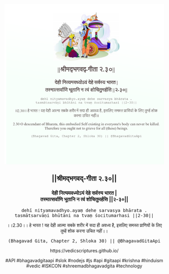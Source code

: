 <img src="../../asset/BG_2_30.png"/>
<center><h2>||श्रीमद्‍भगवद्‍-गीता २.३०||</h2>
<h3>देही नित्यमवध्योऽयं देहे सर्वस्य भारत |<br/>तस्मात्सर्वाणि भूतानि न त्वं शोचितुमर्हसि ||२-३०||</h3>
<pre>dehī nityamavadhyo.ayaṃ dehe sarvasya bhārata .<br/>tasmātsarvāṇi bhūtāni na tvaṃ śocitumarhasi ||2-30||</pre>
<p>।।2.30।। हे भारत ! यह देही आत्मा सबके शरीर में सदा ही अवध्य है, इसलिए समस्त प्राणियों के लिए तुम्हें शोक करना उचित नहीं।।</p>
<pre>(Bhagavad Gita, Chapter 2, Shloka 30) || @BhagavadGitaApi</pre><p>https://vedicscriptures.github.io/</p><p>#API #bhagavadgitaapi #slok #nodejs #js #api #gitaapi #krishna #hinduism #vedic #ISKCON #shreemadbhagavadgita #technology</p></center>